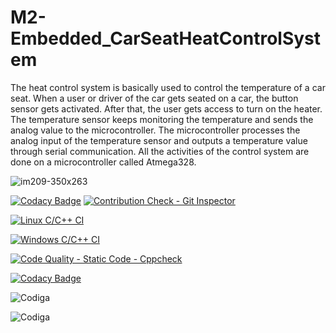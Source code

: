 # M2-Embedded_CarSeatHeatControlSystem
The heat control system is basically used to control the temperature of a car seat. When a user or driver of the car gets seated on a car, the button sensor gets activated. After that, the user gets access to turn on the heater. The temperature sensor keeps monitoring the temperature and sends the analog value to the microcontroller. The microcontroller processes the analog input of the temperature sensor and outputs a temperature value through serial communication. All the activities of the control system are done on a microcontroller called Atmega328.

![im209-350x263](https://user-images.githubusercontent.com/94216191/144197540-5a66edc4-e76a-4021-89c8-9a1d1a04adab.jpg)

[![Codacy Badge](https://api.codacy.com/project/badge/Grade/0219152685c840c0b664f055d8e24737)](https://app.codacy.com/gh/Usharani8/M2-Embedded_BellControl?utm_source=github.com&utm_medium=referral&utm_content=Usharani8/M2-Embedded_BellControl&utm_campaign=Badge_Grade_Settings)
[![Contribution Check - Git Inspector](https://github.com/Usharani8/M2-Embedded_BellControl/actions/workflows/gitinspector.yml/badge.svg)](https://github.com/Usharani8/M2-Embedded_BellControl/actions/workflows/gitinspector.yml)

[![Linux C/C++ CI](https://github.com/Usharani8/M2-Embedded_BellControl/actions/workflows/linux.yml/badge.svg)](https://github.com/Usharani8/M2-Embedded_BellControl/actions/workflows/linux.yml)

[![Windows C/C++ CI](https://github.com/Usharani8/M2-Embedded_BellControl/actions/workflows/windows.yml/badge.svg)](https://github.com/Usharani8/M2-Embedded_BellControl/actions/workflows/windows.yml)

[![Code Quality - Static Code - Cppcheck](https://github.com/Usharani8/M2-Embedded_BellControl/actions/workflows/c-cpp.yml/badge.svg)](https://github.com/Usharani8/M2-Embedded_BellControl/actions/workflows/c-cpp.yml)


[![Codacy Badge](https://app.codacy.com/project/badge/Grade/b9006573fd9c4dd9a5adc0c8186a7188)](https://www.codacy.com/gh/Usharani8/M2-Embedded_BellControl/dashboard?utm_source=github.com&amp;utm_medium=referral&amp;utm_content=Usharani8/M2-Embedded_BellControl&amp;utm_campaign=Badge_Grade)


![Codiga](https://api.codiga.io/project/30282/score/svg)

![Codiga](https://api.codiga.io/project/30282/status/svg)
